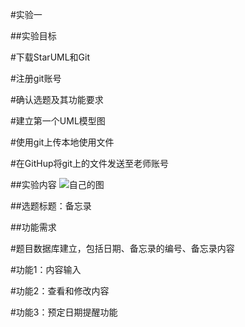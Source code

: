 #实验一

##实验目标

#下载StarUML和Git

#注册git账号

#确认选题及其功能要求

#建立第一个UML模型图

#使用git上传本地使用文件

#在GitHup将git上的文件发送至老师账号


##实验内容
![自己的图](../flowers.svg)

##选题标题：备忘录

##功能需求

#题目数据库建立，包括日期、备忘录的编号、备忘录内容

#功能1：内容输入

#功能2：查看和修改内容

#功能3：预定日期提醒功能
